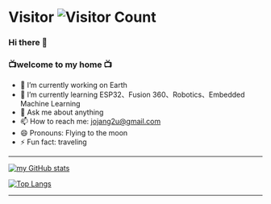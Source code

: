 # Visitor ![Visitor Count](https://profile-counter.glitch.me/QingWind6/count.svg)
### Hi there 👋
###    📺welcome to my home 📺

- 🔭 I’m currently working on Earth
- 🌱 I’m currently learning ESP32、Fusion 360、Robotics、Embedded Machine Learning
- 💬 Ask me about anything
- 📫 How to reach me: jojang2u@gmail.com
- 😄 Pronouns: Flying to the moon
- ⚡ Fun fact: traveling

***
[![my GitHub stats](https://github-readme-stats.vercel.app/api?username=QingWind6&show_icons=true&theme=synthwave)](https://github.com/anuraghazra/github-readme-stats)

[![Top Langs](https://github-readme-stats.vercel.app/api/top-langs/?username=QingWind6&layout=compact&theme=synthwave)](https://github.com/anuraghazra/github-readme-stats)
***

